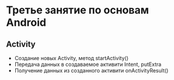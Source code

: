 # Третье занятие по основам Android
## Activity

- Создание новых Activity, метод startActivity()
- Передача данных в создаваемое активити Intent, putExtra
- Получение данных из созданного активити onActivityResult()
